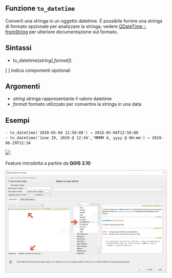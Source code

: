 ## Funzione `to_datetime`

Converti una stringa in un oggetto datetime. È possibile fornire una stringa di formato opzionale per analizzare la stringa; vedere [QDateTime :: fromString](https://doc.qt.io/qt-5/qdate.html#fromString-1) per ulteriore documentazione sul formato.

## Sintassi

* to_datetime(_string[,format]_)

[ ] indica componenti opzionali

## Argomenti

* _string_ stringa rappresentante il valore datetime
* _format_ formato utilizzato per convertire la stringa in una data

## Esempi
```
- to_datetime('2018-05-04 12:50:00') → 2018-05-04T12:50:00
- to_datetime('June 29, 2019 @ 12:34','MMMM d, yyyy @ HH:mm') → 2019-06-29T12:34
```

![](/img/data_e_ora/to_datetime1.png)

Feature introdotta a partire da **QGIS 3.10**

![](/img/data_e_ora/to_datetime2.png)